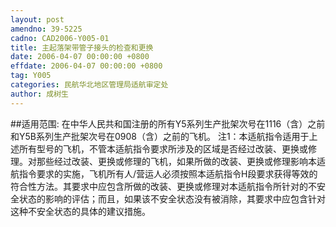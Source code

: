 ```yaml
---
layout: post
amendno: 39-5225
cadno: CAD2006-Y005-01
title: 主起落架带管子接头的检查和更换
date: 2006-04-07 00:00:00 +0800
effdate: 2006-04-07 00:00:00 +0800
tag: Y005
categories: 民航华北地区管理局适航审定处
author: 成树生
---
```


##适用范围:
在中华人民共和国注册的所有Y5系列生产批架次号在1116（含）之前和Y5B系列生产批架次号在0908（含）之前的飞机。
注1：本适航指令适用于上述所有型号的飞机，不管本适航指令要求所涉及的区域是否经过改装、更换或修理。对那些经过改装、更换或修理的飞机，如果所做的改装、更换或修理影响本适航指令要求的实施，飞机所有人/营运人必须按照本适航指令H段要求获得等效的符合性方法。其要求中应包含所做的改装、更换或修理对本适航指令所针对的不安全状态的影响的评估；而且，如果该不安全状态没有被消除，其要求中应包含针对这种不安全状态的具体的建议措施。

